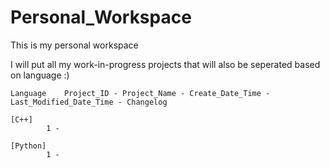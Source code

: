 # Personal_Workspace
 This is my personal workspace
 
 I will put all my work-in-progress projects that will also be seperated based on language :)



	Language	Project_ID - Project_Name - Create_Date_Time - Last_Modified_Date_Time - Changelog	

	[C++]
			1 - 

	[Python]
			1 - 